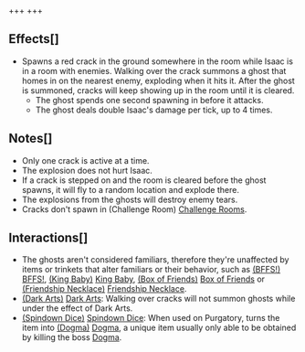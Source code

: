 +++
+++

Effects[]
---------


* Spawns a red crack in the ground somewhere in the room while Isaac is in a room with enemies. Walking over the crack summons a ghost that homes in on the nearest enemy, exploding when it hits it. After the ghost is summoned, cracks will keep showing up in the room until it is cleared.
	+ The ghost spends one second spawning in before it attacks.
	+ The ghost deals double Isaac's damage per tick, up to 4 times.


Notes[]
-------


* Only one crack is active at a time.
* The explosion does not hurt Isaac.
* If a crack is stepped on and the room is cleared before the ghost spawns, it will fly to a random location and explode there.
* The explosions from the ghosts will destroy enemy tears.
* Cracks don't spawn in (Challenge Room) [Challenge Rooms](/wiki/Challenge_Room "Challenge Room").


Interactions[]
--------------


* The ghosts aren't considered familiars, therefore they're unaffected by items or trinkets that alter familiars or their behavior, such as [(BFFS!)](/wiki/BFFS! "BFFS!") [BFFS!](/wiki/BFFS! "BFFS!"), [(King Baby)](/wiki/King_Baby "King Baby") [King Baby](/wiki/King_Baby "King Baby"), [(Box of Friends)](/wiki/Box_of_Friends "Box of Friends") [Box of Friends](/wiki/Box_of_Friends "Box of Friends") or [(Friendship Necklace)](/wiki/Friendship_Necklace "Friendship Necklace") [Friendship Necklace](/wiki/Friendship_Necklace "Friendship Necklace").
* [(Dark Arts)](/wiki/Dark_Arts "Dark Arts") [Dark Arts](/wiki/Dark_Arts "Dark Arts"): Walking over cracks will not summon ghosts while under the effect of Dark Arts.
* [(Spindown Dice)](/wiki/Spindown_Dice "Spindown Dice") [Spindown Dice](/wiki/Spindown_Dice "Spindown Dice"): When used on Purgatory, turns the item into [(Dogma)](/wiki/Dogma_(Item) "Dogma") [Dogma](/wiki/Dogma_(Item) "Dogma (Item)"), a unique item usually only able to be obtained by killing the boss [Dogma](/wiki/Dogma "Dogma").


